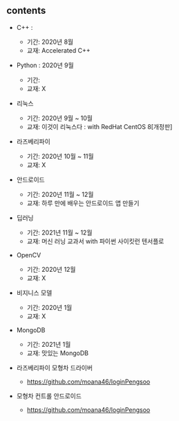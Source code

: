 ## contents

- C++ :
    + 기간: 2020년 8월
    + 교재: Accelerated C++
    
    
    
    
    
- Python : 2020년 9월
    + 기간: 
    + 교재: X

- 리눅스
    + 기간: 2020년 9월 ~ 10월
    + 교재: 이것이 리눅스다 : with RedHat CentOS 8[개정판]

- 라즈베리파이
    + 기간: 2020년 10월 ~ 11월
    + 교재: X

- 안드로이드
    + 기간: 2020년 11월 ~ 12월
    + 교재: 하루 만에 배우는 안드로이드 앱 만들기

- 딥러닝
    + 기간: 2021년 11월 ~ 12월
    + 교재: 머신 러닝 교과서 with 파이썬 사이킷런 텐서플로

- OpenCV
    + 기간: 2020년 12월
    + 교재: X

- 비지니스 모델
    + 기간: 2020년 1월
    + 교재: X

- MongoDB
    + 기간: 2021년 1월
    + 교재: 맛있는 MongoDB
    
- 라즈베리파이 모형차 드라이버
    + https://github.com/moana46/loginPengsoo

- 모형차 컨트롤 안드로이드
    + https://github.com/moana46/loginPengsoo
